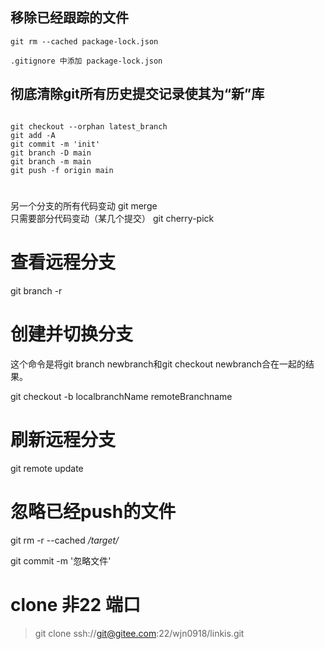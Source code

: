 

## 移除已经跟踪的文件

```
git rm --cached package-lock.json

.gitignore 中添加 package-lock.json
```


## 彻底清除git所有历史提交记录使其为“新”库
```

git checkout --orphan latest_branch
git add -A
git commit -m 'init'
git branch -D main
git branch -m main
git push -f origin main
```


# 
另一个分支的所有代码变动
git merge  
只需要部分代码变动（某几个提交）
git cherry-pick




# 查看远程分支

git branch -r

# 创建并切换分支
这个命令是将git branch newbranch和git checkout newbranch合在一起的结果。

git checkout -b localbranchName remoteBranchname

# 刷新远程分支

git remote update



# 忽略已经push的文件

git rm -r --cached */target/*

git commit -m '忽略文件'

# clone 非22 端口

> git clone ssh://git@gitee.com:22/wjn0918/linkis.git
